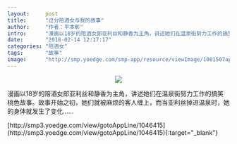 ```yaml
---
layout:     post
title:      "过分陪酒女与我的故事"
author:     "作者：平本彰"
intro:      "漫画以18岁的陪酒女郎亚利丝和静香为主角，讲述她们在温泉街努力工作的搞笑桃色故事。故事开始之初，她们就被麻烦的客人缠上，而当亚利丝掉进温泉时，她的身体就发生了变化……"
date:       "2018-02-14 12:17:17"
categories: "陪酒女"
tags:       "故事"
image:      "http://smp.yoedge.com/smp-app/resource/viewImage/1001507appline.png"
---
```

<div style="text-align: center">
<p><img src="http://smp.yoedge.com/smp-app/resource/viewImage/1001507appline.png"/></p>
</div>
<p class="post-meta">
<span>漫画以18岁的陪酒女郎亚利丝和静香为主角，讲述她们在温泉街努力工作的搞笑桃色故事。故事开始之初，她们就被麻烦的客人缠上，而当亚利丝掉进温泉时，她的身体就发生了变化……</span>
</p>
[http://smp3.yoedge.com/view/gotoAppLine/1046415](http://smp3.yoedge.com/view/gotoAppLine/1046415){:target="_blank"}


